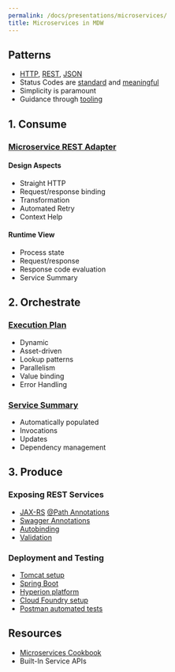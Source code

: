 ```yaml
---
permalink: /docs/presentations/microservices/
title: Microservices in MDW
---
```


## Patterns
  - [HTTP](https://www.w3.org/Protocols/HTTP/HTTP2.html), [REST](https://en.wikipedia.org/wiki/Representational_state_transfer), [JSON](http://www.json.org/)
  - Status Codes are [standard](https://www.w3.org/Protocols/HTTP/HTRESP.html) and [meaningful](https://en.wikipedia.org/wiki/List_of_HTTP_status_codes)
  - Simplicity is paramount
  - Guidance through [tooling](../../guides/InstallEclipsePluginsGuide/) 

## 1. Consume

### [Microservice REST Adapter](http://centurylinkcloud.github.io/mdw/docs/help/RestfulAdapter.html)

#### Design Aspects
  - Straight HTTP
  - Request/response binding
  - Transformation
  - Automated Retry
  - Context Help

#### Runtime View
  - Process state
  - Request/response
  - Response code evaluation
  - Service Summary
  
## 2. Orchestrate

### [Execution Plan](http://centurylinkcloud.github.io/mdw/docs/help/InvokeMultipleSubprocesses.html)
  - Dynamic
  - Asset-driven
  - Lookup patterns
  - Parallelism
  - Value binding
  - Error Handling
  
### [Service Summary](http://git.lab.af.qwest.net:7990/projects/SD/repos/sd-workflow/browse/assets/io/ctl/sd/dev/service-summary.md)
  - Automatically populated
  - Invocations
  - Updates
  - Dependency management
  
## 3. Produce

### Exposing REST Services
  - [JAX-RS](http://docs.oracle.com/javaee/6/tutorial/doc/giepu.html) [@Path Annotations](http://docs.oracle.com/javaee/6/api/javax/ws/rs/Path.html)
  - [Swagger Annotations](https://github.com/swagger-api/swagger-core/wiki/Annotations-1.5.X)
  - [Autobinding](https://limberest.io/limberest/topics/binding)
  - [Validation](https://limberest.io/limberest/topics/validation)

### Deployment and Testing
  - [Tomcat setup](../../guides/SetupGuideForTomcat/)
  - [Spring Boot](http://127.0.0.1:4000/docs/gettingStarted/quick-start/)
  - [Hyperion platform](https://hyperion-ui-test1.pcfomactl.dev.intranet/home.html)
  - [Cloud Foundry setup](../../guides/SetupGuideForCloudFoundry/)
  - [Postman automated tests](../../help/groovyTestScriptSyntax.html#serviceApiTesting)
  
## Resources
  - [Microservices Cookbook](../../guides/MicroservicesCookbook/)
  - Built-In Service APIs